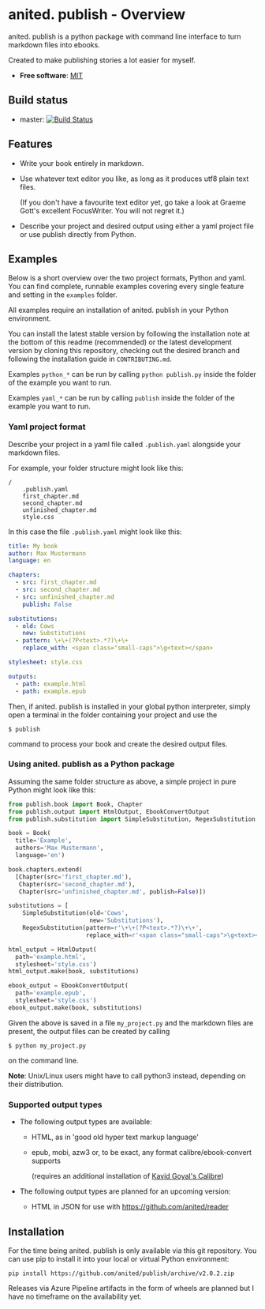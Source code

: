 # anited. publish - Overview

anited. publish is a python package with command line interface to turn markdown files
into ebooks.

Created to make publishing stories a lot easier for myself.

* **Free software**: [MIT](https://opensource.org/licenses/MIT>)

## Build status

* master: [![Build Status](https://anited.visualstudio.com/pipelines/_apis/build/status/anited.publish?branchName=master)](https://anited.visualstudio.com/pipelines/_build/latest?definitionId=4&branchName=master)

## Features

* Write your book entirely in markdown.

* Use whatever text editor you like, as long as it produces utf8 plain text files.

  (If you don't have a favourite text editor yet, go take a look at Graeme Gott's excellent
  FocusWriter. You will not regret it.)

* Describe your project and desired output using either a yaml project file or use publish directly
  from Python.

## Examples

Below is a short overview over the two project formats, Python and yaml. You can find complete,
runnable examples covering every single feature and setting in the `examples` folder.

All examples require an installation of anited. publish in your Python environment.

You can install the latest stable version by following the installation note at the bottom of
this readme (recommended) or the latest development version by cloning this repository, checking
out the desired branch and following the installation guide in `CONTRIBUTING.md`.

Examples `python_*` can be run by calling `python publish.py` inside the folder of the example
you want to run.

Examples `yaml_*` can be run by calling `publish` inside the folder of the example you want
to run.

### Yaml project format

Describe your project in a yaml file called `.publish.yaml` alongside your markdown files.

For example, your folder structure might look like this:

~~~
/
    .publish.yaml
    first_chapter.md
    second_chapter.md
    unfinished_chapter.md
    style.css
~~~

In this case the file `.publish.yaml` might look like this:

~~~yaml
title: My book
author: Max Mustermann
language: en

chapters:
  - src: first_chapter.md
  - src: second_chapter.md
  - src: unfinished_chapter.md
    publish: False

substitutions:
  - old: Cows
    new: Substitutions
  - pattern: \+\+(?P<text>.*?)\+\+
    replace_with: <span class="small-caps">\g<text></span>

stylesheet: style.css

outputs:
  - path: example.html
  - path: example.epub
~~~

Then, if anited. publish is installed in your global python interpreter, simply open a terminal
in the folder containing your project and use the

~~~shell
$ publish
~~~

command to process your book and create the desired output files.

### Using anited. publish as a Python package

Assuming the same folder structure as above, a simple project in pure Python might look like this:

~~~python
from publish.book import Book, Chapter
from publish.output import HtmlOutput, EbookConvertOutput
from publish.substitution import SimpleSubstitution, RegexSubstitution

book = Book(
  title='Example',
  authors='Max Mustermann',
  language='en')

book.chapters.extend(
  [Chapter(src='first_chapter.md'),
   Chapter(src='second_chapter.md'),
   Chapter(src='unfinished_chapter.md', publish=False)])

substitutions = [
    SimpleSubstitution(old='Cows',
                       new='Substitutions'),
    RegexSubstitution(pattern=r'\+\+(?P<text>.*?)\+\+',
                      replace_with=r'<span class="small-caps">\g<text></span>')]

html_output = HtmlOutput(
  path='example.html',
  stylesheet='style.css')
html_output.make(book, substitutions)

ebook_output = EbookConvertOutput(
  path='example.epub',
  stylesheet='style.css')
ebook_output.make(book, substitutions)
~~~

Given the above is saved in a file `my_project.py` and the markdown
files are present, the output files can be created
by calling

~~~shell
$ python my_project.py
~~~

on the command line.

**Note**: Unix/Linux users might have to call python3 instead, depending on their distribution.

### Supported output types

* The following output types are available:

  * HTML, as in 'good old hyper text markup language'
  * epub, mobi, azw3 or, to be exact, any format calibre/ebook-convert supports

    (requires an additional installation of [Kavid Goyal's Calibre](https://calibre-ebook.com/))

* The following output types are planned for an upcoming version:

  * HTML in JSON for use with https://github.com/anited/reader

## Installation

For the time being anited. publish is only available via this git repository. You can use pip to 
install it into your local or virtual Python environment:

~~~shell
pip install https://github.com/anited/publish/archive/v2.0.2.zip
~~~

Releases via Azure Pipeline artifacts in the form of wheels are planned but I have no timeframe
on the availability yet.
